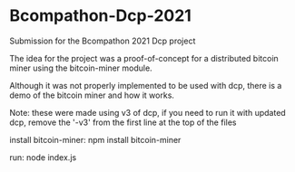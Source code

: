 # Bcompathon-Dcp-2021
Submission for the Bcompathon 2021 Dcp project

The idea for the project was a proof-of-concept for a distributed bitcoin miner using the bitcoin-miner module.

Although it was not properly implemented to be used with dcp, there is a demo of the bitcoin miner and how it works.

Note: these were made using v3 of dcp, if you need to run it with updated dcp, remove the '-v3' from the first line at the top of the files

install bitcoin-miner: npm install bitcoin-miner

run: node index.js
